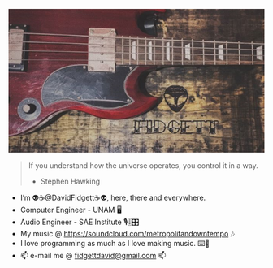 ![Fidgett Bass](images/fidgett_header.png)

> If you understand how the universe operates, you control it in a way.
> - Stephen Hawking

- I’m 👽☕@DavidFidgett☕👽, here, there and everywhere.
- Computer Engineer - UNAM 🖥️
- Audio Engineer - SAE Institute 🎙️🎚️🎛️
- My music @ https://soundcloud.com/metropolitandowntempo 🎶
- I love programming as much as I love making music. ⌨️🎹
- 📫 e-mail me @ fidgettdavid@gmail.com 📫

<!---
DavidFidgett/DavidFidgett is a ✨ special ✨ repository because its `README.md` (this file) appears on your GitHub profile.
You can click the Preview link to take a look at your changes.
--->

